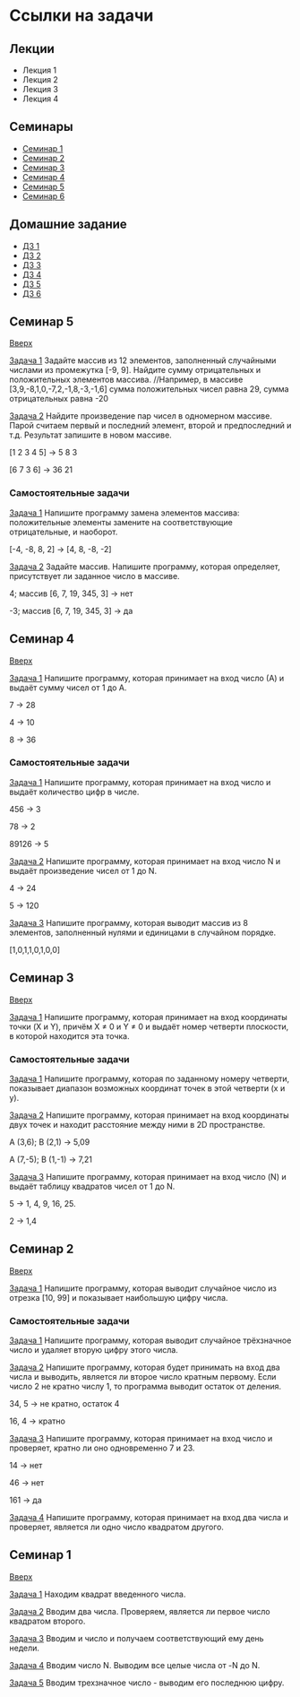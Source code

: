 # Ссылки на задачи
## Лекции
- Лекция 1
- Лекция 2
- Лекция 3
- Лекция 4
## Семинары
- [Семинар 1](#семинар-1)
- [Семинар 2](#семинар-2)
- [Семинар 3](#семинар-3)
- [Семинар 4](#семинар-4)
- [Семинар 5](#семинар-5)
- [Семинар 6](#семинар-6)
## Домашние задание
- [ДЗ 1](#дз-1)
- [ДЗ 2](#дз-2)
- [ДЗ 3](#дз-3)
- [ДЗ 4](#дз-4)
- [ДЗ 5](#дз-5)
- [ДЗ 6](#дз-6)

## Семинар 5
[Вверх](#ссылки-на-задачи)

[Задача 1](Seminar5/task1/Program.cs)
Задайте массив из 12 элементов, заполненный случайными числами из промежутка [-9, 9]. Найдите сумму отрицательных и положительных элементов массива.
//Например, в массиве [3,9,-8,1,0,-7,2,-1,8,-3,-1,6] сумма положительных чисел равна 29, сумма отрицательных равна -20

[Задача 2](Seminar5/task1/Program.cs)
Найдите произведение пар чисел в одномерном массиве. Парой считаем первый и последний элемент, второй и предпоследний и т.д. Результат запишите в новом массиве.

[1 2 3 4 5] -> 5 8 3

[6 7 3 6] -> 36 21

### Самостоятельные задачи
[Задача 1](Seminar5/task2/Program.cs)
Напишите программу замена элементов массива: положительные элементы замените на соответствующие отрицательные, и наоборот.

[-4, -8, 8, 2] -> [4, 8, -8, -2]

[Задача 2](Seminar5/task2/Program.cs)
Задайте массив. Напишите программу, которая определяет, присутствует ли заданное число в массиве.


4; массив [6, 7, 19, 345, 3] -> нет

-3; массив [6, 7, 19, 345, 3] -> да

## Семинар 4
[Вверх](#ссылки-на-задачи)

[Задача 1](Seminar4/task1/Program.cs)
Напишите программу, которая принимает на вход число (А) и выдаёт сумму чисел от 1 до А.

7 -> 28

4 -> 10

8 -> 36
### Самостоятельные задачи
[Задача 1](Seminar4/task2/Program.cs)
Напишите программу, которая принимает на вход число и выдаёт количество цифр в числе.

456 -> 3

78 -> 2

89126 -> 5

[Задача 2](Seminar4/task2/Program.cs)
Напишите программу, которая принимает на вход число N и выдаёт произведение чисел от 1 до N.

4 -> 24 

5 -> 120

[Задача 3](Seminar4/task2/Program.cs)
Напишите программу, которая выводит массив из 8 элементов, заполненный нулями и единицами в случайном порядке.

[1,0,1,1,0,1,0,0]

## Семинар 3
[Вверх](#ссылки-на-задачи)

[Задача 1](Seminar3/task1/Program.cs)
Напишите программу, которая принимает на вход координаты точки (X и Y), причём X ≠ 0 и Y ≠ 0 и выдаёт номер четверти плоскости, в которой находится эта точка.

### Самостоятельные задачи
[Задача 1](Seminar3/task2/Program.cs)
Напишите программу, которая по заданному номеру четверти, показывает диапазон возможных координат точек в этой четверти (x и y).

[Задача 2](Seminar3/task2/Program.cs)
Напишите программу, которая принимает на вход координаты двух точек и находит расстояние между ними в 2D пространстве.

A (3,6); B (2,1) -> 5,09 

A (7,-5); B (1,-1) -> 7,21

[Задача 3](Seminar3/task2/Program.cs)
Напишите программу, которая принимает на вход число (N) и выдаёт таблицу квадратов чисел от 1 до N.

5 -> 1, 4, 9, 16, 25.

2 -> 1,4

## Семинар 2
[Вверх](#ссылки-на-задачи)

[Задача 1](Seminar2/task1/Program.cs)
Напишите программу, которая выводит случайное число из отрезка [10, 99] и показывает наибольшую цифру числа.

### Самостоятельные задачи
[Задача 1](Seminar2/task2/Program.cs)
Напишите программу, которая выводит случайное трёхзначное число и удаляет вторую цифру этого числа.

[Задача 2](Seminar2/task2/Program.cs)
Напишите программу, которая будет принимать на вход два числа и выводить, является ли второе число кратным первому. Если число 2 не кратно числу 1, то программа выводит остаток от деления.

34, 5 -> не кратно, остаток 4 

16, 4 -> кратно

[Задача 3](Seminar2/task2/Program.cs)
Напишите программу, которая принимает на вход число и проверяет, кратно ли оно одновременно 7 и 23.


14 -> нет 

46 -> нет 

161 -> да

[Задача 4](Seminar2/task2/Program.cs)
Напишите программу, которая принимает на вход два числа и проверяет, является ли одно число квадратом другого.

## Семинар 1
[Вверх](#ссылки-на-задачи)

[Задача 1](Seminar1/Program.cs)
Находим квадрат введенного числа.

[Задача 2](Seminar1/Program.cs)
Вводим два числа. Проверяем, является ли первое число квадратом второго.

[Задача 3](Seminar1/Program.cs)
Вводим и число и получаем соответствующий ему день недели.

[Задача 4](Seminar1/Program.cs)
Вводим число N. Выводим все целые числа от -N до N.

[Задача 5](Seminar1/Program.cs)
Вводим трехзначное число - выводим его последнюю цифру.